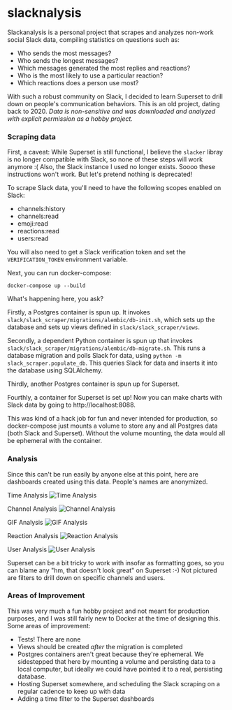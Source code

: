 # slacknalysis

Slackanalysis is a personal project that scrapes and analyzes non-work social Slack data, compiling statistics on questions such as:

- Who sends the most messages?
- Who sends the longest messages?
- Which messages generated the most replies and reactions?
- Who is the most likely to use a particular reaction?
- Which reactions does a person use most?

With such a robust community on Slack, I decided to learn Superset to drill down on people's communication behaviors.  This is an old project, dating back to 2020.  *Data is non-sensitive and was downloaded and analyzed with explicit permission as a hobby project.*

### Scraping data
First, a caveat: While Superset is still functional, I believe the `slacker` libray is no longer compatible with Slack, so none of these steps will work anymore :(  Also, the Slack instance I used no longer exists.  Soooo these instructions won't work.  But let's pretend nothing is deprecated!

To scrape Slack data, you'll need to have the following scopes enabled on Slack:
- channels:history
- channels:read
- emoji:read
- reactions:read
- users:read

You will also need to get a Slack verification token and set the `VERIFICATION_TOKEN` environment variable.

Next, you can run docker-compose:
```
docker-compose up --build
```

What's happening here, you ask?

Firstly, a Postgres container is spun up.  It invokes `slack/slack_scraper/migrations/alembic/db-init.sh`, which sets up the database and sets up views defined in `slack/slack_scraper/views`.

Secondly, a dependent Python container is spun up that invokes `slack/slack_scraper/migrations/alembic/db-migrate.sh`.  This runs a database migration and polls Slack for data, using `python -m slack_scraper.populate_db`.  This queries Slack for data and inserts it into the database using SQLAlchemy.

Thirdly, another Postgres container is spun up for Superset.

Fourthly, a container for Superset is set up!  Now you can make charts with Slack data by going to http://localhost:8088.

This was kind of a hack job for fun and never intended for production, so docker-compose just mounts a volume to store any and all Postgres data (both Slack and Superset).  Without the volume mounting, the data would all be ephemeral with the container.

### Analysis
Since this can't be run easily by anyone else at this point, here are dashboards created using this data.  People's names are anonymized.

Time Analysis
![Time Analysis](resources/time_analysis.jpg)

Channel Analysis
![Channel Analysis](resources/channel_analysis.jpg)

GIF Analysis
![GIF Analysis](resources/gif_analysis.jpg)

Reaction Analysis
![Reaction Analysis](resources/reaction_analysis.jpg)

User Analysis
![User Analysis](resources/user_analysis.jpg)

Superset can be a bit tricky to work with insofar as formatting goes, so you can blame any "hm, that doesn't look great" on Superset :-)  Not pictured are filters to drill down on specific channels and users.


### Areas of Improvement
This was very much a fun hobby project and not meant for production purposes, and I was still fairly new to Docker at the time of designing this.  Some areas of improvement:
- Tests!  There are none
- Views should be created *after* the migration is completed
- Postgres containers aren't great because they're ephemeral.  We sidestepped that here by mounting a volume and persisting data to a local computer, but ideally we could have pointed it to a real, persisting database.
- Hosting Superset somewhere, and scheduling the Slack scraping on a regular cadence to keep up with data
- Adding a time filter to the Superset dashboards